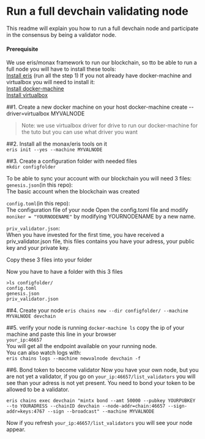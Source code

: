 # Run a full devchain validating node
This readme will explain you how to run a full devchain node and participate in the consensus by being a validator node.

#### Prerequisite
We use eris/monax framework to run our blockchain, so tto be able to run a full node you will have to install these tools:  
[Install eris](https://monax.io/docs/tutorials/getting-started/index.html?redirect_from_eris=true) (run all the step 1)
If you not already have docker-machine and virtualbox you will need to install it:  
[Install docker-machine](https://docs.docker.com/machine/install-machine/)   
[Install virtualbox](https://www.virtualbox.org/wiki/Downloads)  

##1. Create a new docker machine on your host
docker-machine create --driver=virtualbox MYVALNODE  
> Note: we use virtualbox driver for drive to run our docker-machine for the tuto but you can use what driver you want

##2. Install all the monax/eris tools on it  
`eris init --yes --machine MYVALNODE`

##3. Create a configuration folder with needed files  
`mkdir configfolder`

To be able to sync your account with our blockchain you will need 3 files:  
`genesis.json`(in this repo):  
The basic account when the blockchain was created

`config.toml`(in this repo):  
The configuration file of your node
Open the config.toml file and modify `moniker = "YOURNODENAME"` by modifying YOURNODENAME by a new name.

`priv_validator.json`:  
When you have invested for the first time, you have received a priv_validator.json file, this files contains you have your adress, your public key and your private key.

Copy these 3 files into your folder

Now you have to have a folder with this 3 files  
```
>ls configfolder/
config.toml
genesis.json
priv_validator.json
```

##4. Create your node
`eris chains new --dir configfolder/ --machine MYVALNODE devchain`

##5. verify your node is running
`docker-machine ls`
copy the ip of your machine and paste this line in your browser  
`your_ip:46657`  
You will get all the endpoint available on your running node.  
You can also watch logs with:  
`eris chains logs --machine newvalnode devchain -f`

##6. Bond token to become validator
Now you have your own node, but you are not yet a validator, if you go on `your_ip:46657/list_validators` you will see than your adress is not yet present. You need to bond your token to be allowed to be a validator.
```
eris chains exec devchain "mintx bond --amt 50000 --pubkey YOURPUBKEY --to YOURADRESS --chainID devchain --node-addr=chain:46657 --sign-addr=keys:4767 --sign --broadcast" --machine MYVALNODE
```
Now if you refresh `your_ip:46657/list_validators` you will see your node appear.


